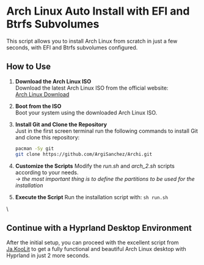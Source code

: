 # Arch Linux Auto Install with EFI and Btrfs Subvolumes

This script allows you to install Arch Linux from scratch in just a few seconds, with EFI and Btrfs subvolumes configured.

## How to Use

1. **Download the Arch Linux ISO**  
   Download the latest Arch Linux ISO from the official website:  
   [Arch Linux Download](https://archlinux.org/download/)

2. **Boot from the ISO**  
   Boot your system using the downloaded Arch Linux ISO.

3. **Install Git and Clone the Repository**  
   Just in the first screen terminal run the following commands to install Git and clone this repository:
   ```bash
   pacman -Sy git
   git clone https://github.com/ArgiSanchez/Archi.git

4. **Customize the Scripts**
   Modify the *run.sh* and *arch_2.sh* scripts according to your needs. \
   *-> the most important thing is to define the partitions to be used for the installation*

6. **Execute the Script**
   Run the installation script with:
   ```sh run.sh```

\

## Continue with a Hyprland Desktop Environment

After the initial setup, you can proceed with the excellent script from [Ja.KooLit](https://github.com/JaKooLit/Arch-Hyprland) to get a fully functional and beautiful Arch Linux desktop with Hyprland in just 2 more seconds.

